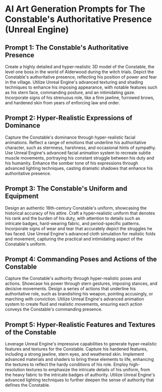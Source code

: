 # AI Art Generation Prompts for The Constable's Authoritative Presence (Unreal Engine)

## Prompt 1: The Constable's Authoritative Presence

Create a highly detailed and hyper-realistic 3D model of the Constable, the level one boss in the world of Alderwood during the witch trials. Depict the Constable's authoritative presence, reflecting his position of power and fear in the village. Utilize Unreal Engine's advanced texturing and shading techniques to enhance his imposing appearance, with notable features such as his stern face, commanding posture, and an intimidating gaze. Incorporate signs of his strenuous role, like a firm jawline, furrowed brows, and hardened skin from years of enforcing law and order.

## Prompt 2: Hyper-Realistic Expressions of Dominance

Capture the Constable's dominance through hyper-realistic facial animations. Reflect a range of emotions that underline his authoritative character, such as sternness, harshness, and occasional hints of sympathy. Use Unreal Engine's advanced facial animation system to recreate subtle muscle movements, portraying his constant struggle between his duty and his humanity. Enhance the somber tone of his expressions through advanced lighting techniques, casting dramatic shadows that enhance his authoritative presence.

## Prompt 3: The Constable's Uniform and Equipment

Design an authentic 16th-century Constable's uniform, showcasing the historical accuracy of his attire. Craft a hyper-realistic uniform that denotes his rank and the burden of his duty, with attention to details such as intricate badges, hard-wearing fabric, and period-specific patterns. Incorporate signs of wear and tear that accurately depict the struggles he has faced. Use Unreal Engine's advanced cloth simulation for realistic folds and movement, capturing the practical and intimidating aspect of the Constable's uniform.

## Prompt 4: Commanding Poses and Actions of the Constable

Capture the Constable's authority through hyper-realistic poses and actions. Showcase his power through stern gestures, imposing stances, and decisive movements. Design a series of actions that underline his authoritative role, such as brandishing his weapon, pointing accusingly, or marching with conviction. Utilize Unreal Engine's advanced animation system to create fluid and realistic movements, ensuring each action conveys the Constable's commanding presence.

## Prompt 5: Hyper-Realistic Features and Textures of the Constable

Leverage Unreal Engine's impressive capabilities to generate hyper-realistic features and textures for the Constable. Capture his hardened features, including a strong jawline, stern eyes, and weathered skin. Implement advanced materials and shaders to bring these elements to life, enhancing the textures to reflect the hardy conditions of his role. Employ high-resolution textures to emphasize the intricate details of his uniform, from the heavy fabric to the intricate badges of authority. Utilize Unreal Engine's advanced lighting techniques to further deepen the sense of authority that defines the Constable.